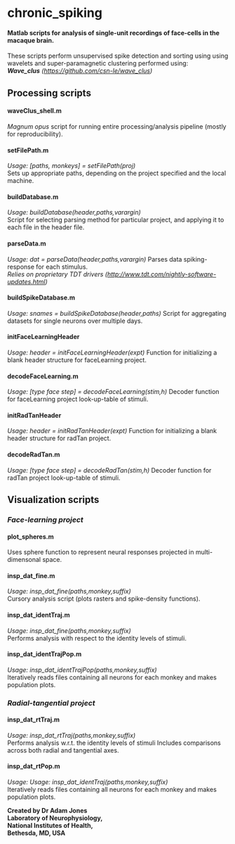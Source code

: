 # chronic_spiking
#### Matlab scripts for analysis of single-unit recordings of face-cells in the macaque brain.  

These scripts perform unsupervised spike detection and sorting using using wavelets and super-paramagnetic clustering performed using:  
**_Wave_clus_** *(https://github.com/csn-le/wave_clus)*

## Processing scripts

#### waveClus_shell.m
_Magnum opus_ script for running entire processing/analysis pipeline (mostly for reproducibility).

#### setFilePath.m
_Usage: [paths, monkeys] = setFilePath(proj)_  
Sets up appropriate paths, depending on the project specified and the local machine.

#### buildDatabase.m
_Usage: buildDatabase(header,paths,varargin)_  
Script for selecting parsing method for particular project, and applying it to each file in the header file.

#### parseData.m
_Usage: dat = parseData(header,paths,varargin)_
Parses data spiking-response for each stimulus.  
_*Relies on proprietary TDT drivers (http://www.tdt.com/nightly-software-updates.html)*_

#### buildSpikeDatabase.m
_Usage: snames = buildSpikeDatabase(header,paths)_
Script for aggregating datasets for single neurons over multiple days.

#### initFaceLearningHeader
_Usage: header = initFaceLearningHeader(expt)_
Function for initializing a blank header structure for faceLearning project.

#### decodeFaceLearning.m
_Usage: [type face step] = decodeFaceLearning(stim,h)_
Decoder function for faceLearning project look-up-table of stimuli.

#### initRadTanHeader
_Usage: header = initRadTanHeader(expt)_
Function for initializing a blank header structure for radTan project.

#### decodeRadTan.m
_Usage: [type face step] = decodeRadTan(stim,h)_
Decoder function for radTan project look-up-table of stimuli.

## Visualization scripts

### _Face-learning project_

#### plot_spheres.m
Uses sphere function to represent neural responses projected in multi-dimensonal space.

#### insp_dat_fine.m
_Usage: insp_dat_fine(paths,monkey,suffix)_  
Cursory analysis script (plots rasters and spike-density functions).

#### insp_dat_identTraj.m
_Usage: insp_dat_fine(paths,monkey,suffix)_  
Performs analysis with respect to the identity levels of stimuli.

#### insp_dat_identTrajPop.m  

_Usage: insp_dat_identTrajPop(paths,monkey,suffix)_  
Iteratively reads files containing all neurons for each monkey and makes population plots.

### _Radial-tangential project_

#### insp_dat_rtTraj.m
_Usage: insp_dat_rtTraj(paths,monkey,suffix)_  
Performs analysis w.r.t. the identity levels of stimuli
Includes comparisons across both radial and tangential axes.

#### insp_dat_rtPop.m  
_Usage: Usage: insp_dat_identTraj(paths,monkey,suffix)_  
Iteratively reads files containing all neurons for each monkey and makes population plots.  

**Created by Dr Adam Jones  
Laboratory of Neurophysiology,  
National Institutes of Health,  
Bethesda, MD, USA** 


